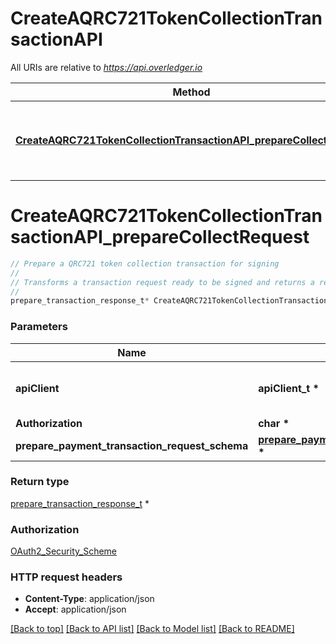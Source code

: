 # CreateAQRC721TokenCollectionTransactionAPI

All URIs are relative to *https://api.overledger.io*

Method | HTTP request | Description
------------- | ------------- | -------------
[**CreateAQRC721TokenCollectionTransactionAPI_prepareCollectRequest**](CreateAQRC721TokenCollectionTransactionAPI.md#CreateAQRC721TokenCollectionTransactionAPI_prepareCollectRequest) | **POST** /v2/tokenise/preparation/transaction/qrc721/collect | Prepare a QRC721 token collection transaction for signing


# **CreateAQRC721TokenCollectionTransactionAPI_prepareCollectRequest**
```c
// Prepare a QRC721 token collection transaction for signing
//
// Transforms a transaction request ready to be signed and returns a request ID for executing. The supported transaction types are “Approve Asset Collect” and “Collect Asset”. The “Approve Asset Collect” transaction type will allow you to approve someone to subsequently make a transaction that takes the NFT from your address into their own. The “Collect Asset” transaction type will create the transaction to pull the approved NFT from an account into the receiving account. Successfully prepared transactions can then be executed using the /execution/transaction API.
//
prepare_transaction_response_t* CreateAQRC721TokenCollectionTransactionAPI_prepareCollectRequest(apiClient_t *apiClient, char * Authorization, prepare_payment_transaction_request_schema_t * prepare_payment_transaction_request_schema);
```

### Parameters
Name | Type | Description  | Notes
------------- | ------------- | ------------- | -------------
**apiClient** | **apiClient_t \*** | context containing the client configuration |
**Authorization** | **char \*** |  | 
**prepare_payment_transaction_request_schema** | **[prepare_payment_transaction_request_schema_t](prepare_payment_transaction_request_schema.md) \*** |  | 

### Return type

[prepare_transaction_response_t](prepare_transaction_response.md) *


### Authorization

[OAuth2_Security_Scheme](../README.md#OAuth2_Security_Scheme)

### HTTP request headers

 - **Content-Type**: application/json
 - **Accept**: application/json

[[Back to top]](#) [[Back to API list]](../README.md#documentation-for-api-endpoints) [[Back to Model list]](../README.md#documentation-for-models) [[Back to README]](../README.md)

